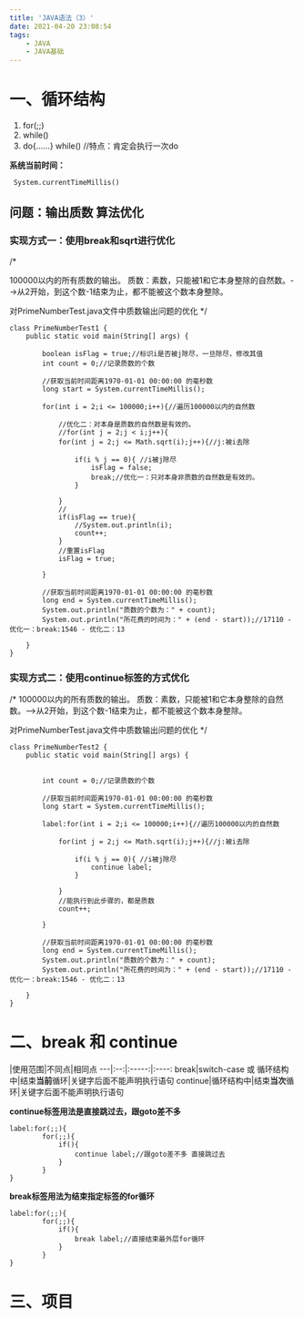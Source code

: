 ```yaml
---
title: 'JAVA语法（3）'
date: 2021-04-20 23:08:54
tags:
	- JAVA
	- JAVA基础
---
```


# 一、循环结构

1. for(;;)
2. while()
3. do{……} while()  //特点：肯定会执行一次do


<!-- more -->

**系统当前时间：**

	 System.currentTimeMillis()


## 问题：输出质数 算法优化

### 实现方式一：使用break和sqrt进行优化
/*

100000以内的所有质数的输出。
质数：素数，只能被1和它本身整除的自然数。-->从2开始，到这个数-1结束为止，都不能被这个数本身整除。

对PrimeNumberTest.java文件中质数输出问题的优化
*/

	class PrimeNumberTest1 {
		public static void main(String[] args) {
			
			boolean isFlag = true;//标识i是否被j除尽，一旦除尽，修改其值
			int count = 0;//记录质数的个数
	
			//获取当前时间距离1970-01-01 00:00:00 的毫秒数
			long start = System.currentTimeMillis();
	
			for(int i = 2;i <= 100000;i++){//遍历100000以内的自然数
				
				//优化二：对本身是质数的自然数是有效的。
				//for(int j = 2;j < i;j++){
				for(int j = 2;j <= Math.sqrt(i);j++){//j:被i去除
					
					if(i % j == 0){ //i被j除尽
						isFlag = false;
						break;//优化一：只对本身非质数的自然数是有效的。
					}
					
				}
				//
				if(isFlag == true){
					//System.out.println(i);
					count++;
				}
				//重置isFlag
				isFlag = true;
			
			}
	
			//获取当前时间距离1970-01-01 00:00:00 的毫秒数
			long end = System.currentTimeMillis();
			System.out.println("质数的个数为：" + count);
			System.out.println("所花费的时间为：" + (end - start));//17110 - 优化一：break:1546 - 优化二：13
	
		}
	}

### 实现方式二：使用continue标签的方式优化

/*
100000以内的所有质数的输出。
质数：素数，只能被1和它本身整除的自然数。-->从2开始，到这个数-1结束为止，都不能被这个数本身整除。

对PrimeNumberTest.java文件中质数输出问题的优化
*/

	class PrimeNumberTest2 {
		public static void main(String[] args) {
			
			
			int count = 0;//记录质数的个数
	
			//获取当前时间距离1970-01-01 00:00:00 的毫秒数
			long start = System.currentTimeMillis();
	
			label:for(int i = 2;i <= 100000;i++){//遍历100000以内的自然数
				
				for(int j = 2;j <= Math.sqrt(i);j++){//j:被i去除
					
					if(i % j == 0){ //i被j除尽
						continue label;
					}
					
				}
				//能执行到此步骤的，都是质数
				count++;
			
			}
	
			//获取当前时间距离1970-01-01 00:00:00 的毫秒数
			long end = System.currentTimeMillis();
			System.out.println("质数的个数为：" + count);
			System.out.println("所花费的时间为：" + (end - start));//17110 - 优化一：break:1546 - 优化二：13
	
		}
	}



# 二、break 和 continue

\|使用范围|不同点|相同点
---|:--:|:-----:|:----:
break|switch-case 或 循环结构中|结束**当前**循环|关键字后面不能声明执行语句
continue|循环结构中|结束**当次**循环|关键字后面不能声明执行语句


**continue标签用法是直接跳过去，跟goto差不多**

	label:for(;;){
			for(;;){
				if(){ 
					continue label;//跟goto差不多 直接跳过去
				}
			}
	}

**break标签用法为结束指定标签的for循环**

	label:for(;;){
			for(;;){
				if(){ 
					break label;//直接结束最外层for循环
				}
			}
	}

# 三、项目